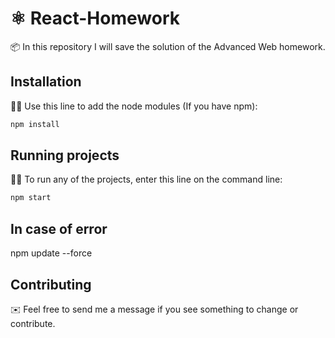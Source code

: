 # ⚛️ React-Homework


📦 In this repository I will save the solution of the Advanced Web homework.

## Installation

👨‍🔧 Use this line to add the node modules (If you have npm):

```bash
npm install
```

## Running projects


👨‍💻 To run any of the projects, enter this line on the command line:

```bash
npm start
```

## In case of error 
npm update --force

## Contributing
✉️ Feel free to send me a message if you see something to change or contribute.
